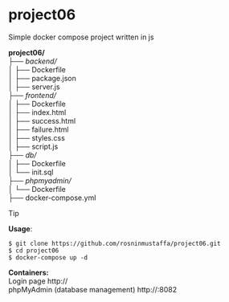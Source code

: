 # project06
Simple docker compose project written in js <br/> 

**project06/**<br/>
├── *backend/*<br/>
│   ├── Dockerfile <br/>
│   ├── package.json <br/>
│   ├── server.js <br/>
├── *frontend/*<br/>
│   ├── Dockerfile <br/>
│   ├── index.html <br/>
│   ├── success.html <br/>
│   ├── failure.html <br/>
│   ├── styles.css <br/>
│   ├── script.js <br/>
├── *db/*<br/>
│   ├── Dockerfile <br/>
│   └── init.sql <br/>
├── *phpmyadmin/*<br/>
│   └── Dockerfile <br/>
├── docker-compose.yml <br/>

> [!TIP]
**Usage**:
```
$ git clone https://github.com/rosninmustaffa/project06.git 
$ cd project06
$ docker-compose up -d
```

**Containers:** <br/>
Login page http://<host-ip> <br/>
phpMyAdmin (database management) http://<host-ip>:8082 <br/>
